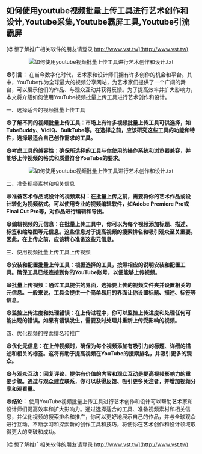 ## **如何使用youtube视频批量上传工具进行艺术创作和设计,Youtube采集,Youtube霸屏工具,Youtube引流霸屏**

[😍想了解推广相关软件的朋友请登录 http://www.vst.tw](http://www.vst.tw)

 <center><img src="https://vst.tw/MP4/tuiguang/png/5.png" alt="如何使用youtube视频批量上传工具进行艺术创作和设计.txt"></center>

**😄引言：**
在当今数字化时代，艺术家和设计师们拥有许多创作的机会和平台。其中，YouTube作为全球最大的视频分享网站，为艺术家们提供了一个广阔的舞台，可以展示他们的作品、与观众互动并获得反馈。为了提高效率并扩大影响力，本文将介绍如何使用YouTube视频批量上传工具进行艺术创作和设计。

一、选择适合的视频批量上传工具

**😄了解不同的视频批量上传工具：市场上有许多视频批量上传工具可供选择，如TubeBuddy、VidIQ、BulkTube等。在选择之前，应该研究这些工具的功能和特性，选择最适合自己创作需求的工具。**

**😄考虑工具的兼容性：确保所选择的工具与你使用的操作系统和浏览器兼容，并能够上传视频的格式和质量符合YouTube的要求。**

 <center><img src="https://vst.tw/MP4/tuiguang/png/8.png" alt="如何使用youtube视频批量上传工具进行艺术创作和设计.txt"></center>

二、准备视频素材和相关信息

**😄准备艺术作品或设计的视频素材：在批量上传之前，需要将你的艺术作品或设计转化为视频格式。可以使用专业的视频编辑软件，如Adobe Premiere Pro或Final Cut Pro等，对作品进行编辑和导出。**

**😄编辑视频的元信息：在批量上传工具中，你可以为每个视频添加标题、描述、标签和缩略图等元信息。这些信息对于提高视频的搜索排名和吸引观众至关重要。因此，在上传之前，应该精心准备这些元信息。**

三、使用视频批量上传工具上传视频

**😄安装和配置批量上传工具：根据选择的工具，按照相应的说明安装和配置工具。确保工具已经连接到你的YouTube账号，以便能够上传视频。**

**😄批量上传视频：通过工具提供的界面，选择要上传的视频文件夹并设置相关的元信息。一般来说，工具会提供一个简单易用的界面让你设置标题、描述、标签等信息。**

**😄监控上传进度和处理错误：在上传过程中，你可以监控上传进度和处理任何可能出现的错误。如果有错误发生，需要及时处理并重新上传受影响的视频。**

四、优化视频的搜索排名和推广

**😄优化元信息：在上传视频时，确保为每个视频添加有吸引力的标题、详细的描述和相关的标签。这将有助于提高视频在YouTube的搜索排名，并吸引更多的观众。**

**😄与观众互动：回复评论、提供有价值的内容和观众互动是提高视频影响力的重要步骤。通过与观众建立联系，你可以获得反馈、吸引更多关注者，并增加视频分享和观看量。**

**😄结论：**
使用YouTube视频批量上传工具进行艺术创作和设计可以帮助艺术家和设计师们提高效率和扩大影响力。通过选择适合的工具、准备视频素材和相关信息，并优化视频的搜索排名和推广，你可以更好地展示自己的作品，并与全球观众进行互动。不断学习和探索新的创作工具和技巧，将使你在艺术创作和设计领域取得更大的突破和成功。

[😍想了解推广相关软件的朋友请登录 http://www.vst.tw](http://www.vst.tw)



